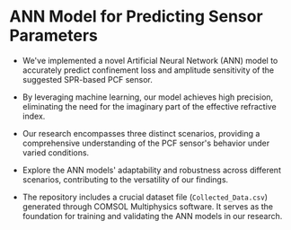 # ANN Model for Predicting Sensor Parameters
   - We've implemented a novel Artificial Neural Network (ANN) model to accurately predict confinement loss and amplitude sensitivity of the suggested SPR-based PCF sensor.
   - By leveraging machine learning, our model achieves high precision, eliminating the need for the imaginary part of the effective refractive index.

   - Our research encompasses three distinct scenarios, providing a comprehensive understanding of the PCF sensor's behavior under varied conditions.
   - Explore the ANN models' adaptability and robustness across different scenarios, contributing to the versatility of our findings.

   - The repository includes a crucial dataset file (`Collected_Data.csv`) generated through COMSOL Multiphysics software. It serves as the foundation for training and validating the ANN models in our research.
